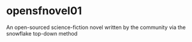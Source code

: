 opensfnovel01
=============

An open-sourced science-fiction novel written by the community via the snowflake top-down method
